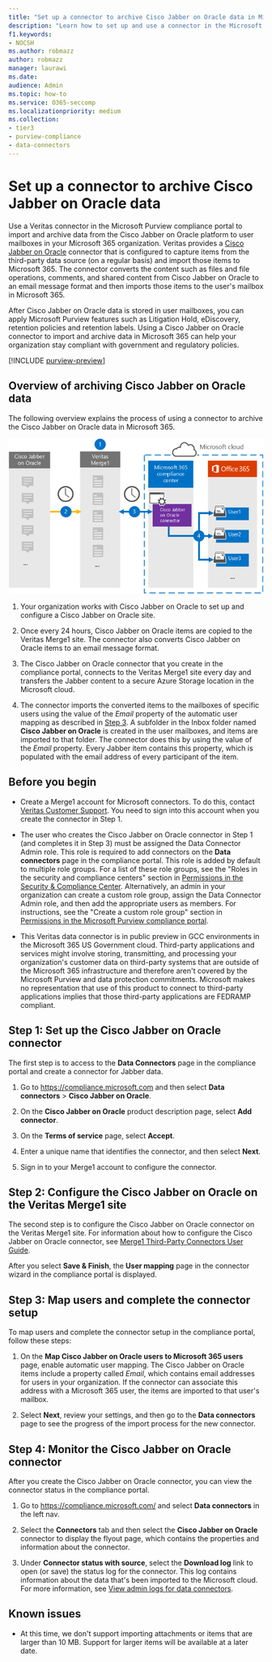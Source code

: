 ```yaml
---
title: "Set up a connector to archive Cisco Jabber on Oracle data in Microsoft 365"
description: "Learn how to set up and use a connector in the Microsoft Purview compliance portal to import and archive data from Cisco Jabber on Oracle to Microsoft 365."
f1.keywords:
- NOCSH
ms.author: robmazz
author: robmazz
manager: laurawi
ms.date: 
audience: Admin
ms.topic: how-to
ms.service: O365-seccomp
ms.localizationpriority: medium
ms.collection:
- tier3
- purview-compliance
- data-connectors
---
```


# Set up a connector to archive Cisco Jabber on Oracle data

Use a Veritas connector in the Microsoft Purview compliance portal to import and archive data from the Cisco Jabber on Oracle platform to user mailboxes in your Microsoft 365 organization. Veritas provides a [Cisco Jabber on Oracle](https://www.veritas.com/insights/merge1/jabber) connector that is configured to capture items from the third-party data source (on a regular basis) and import those items to Microsoft 365. The connector converts the content such as files and file operations, comments, and shared content from Cisco Jabber on Oracle to an email message format and then imports those items to the user's mailbox in Microsoft 365.

After Cisco Jabber on Oracle data is stored in user mailboxes, you can apply Microsoft Purview features such as Litigation Hold, eDiscovery, retention policies and retention labels. Using a Cisco Jabber on Oracle connector to import and archive data in Microsoft 365 can help your organization stay compliant with government and regulatory policies.

[!INCLUDE [purview-preview](../includes/purview-preview.md)]

## Overview of archiving Cisco Jabber on Oracle data

The following overview explains the process of using a connector to archive the Cisco Jabber on Oracle data in Microsoft 365.

![Archiving workflow for Cisco Jabber on Oracle data.](../media/CiscoJabberOnOracleConnectorWorkflow.png)

1. Your organization works with Cisco Jabber on Oracle to set up and configure a Cisco Jabber on Oracle site.

2. Once every 24 hours, Cisco Jabber on Oracle items are copied to the Veritas Merge1 site. The connector also converts Cisco Jabber on Oracle items to an email message format.

3. The Cisco Jabber on Oracle connector that you create in the compliance portal, connects to the Veritas Merge1 site every day and transfers the Jabber content to a secure Azure Storage location in the Microsoft cloud.

4. The connector imports the converted items to the mailboxes of specific users using the value of the *Email* property of the automatic user mapping as described in [Step 3](#step-3-map-users-and-complete-the-connector-setup). A subfolder in the Inbox folder named **Cisco Jabber on Oracle** is created in the user mailboxes, and items are imported to that folder. The connector does this by using the value of the *Email* property. Every Jabber item contains this property, which is populated with the email address of every participant of the item.

## Before you begin

- Create a Merge1 account for Microsoft connectors. To do this, contact [Veritas Customer Support](https://www.veritas.com/content/support/en_US). You need to sign into this account when you create the connector in Step 1.

- The user who creates the Cisco Jabber on Oracle connector in Step 1 (and completes it in Step 3) must be assigned the Data Connector Admin role. This role is required to add connectors on the **Data connectors** page in the compliance portal. This role is added by default to multiple role groups. For a list of these role groups, see the "Roles in the security and compliance centers" section in [Permissions in the Security & Compliance Center](../security/office-365-security/permissions-in-the-security-and-compliance-center.md#roles-in-the-security--compliance-center). Alternatively, an admin in your organization can create a custom role group, assign the Data Connector Admin role, and then add the appropriate users as members. For instructions, see the "Create a custom role group" section in [Permissions in the Microsoft Purview compliance portal](microsoft-365-compliance-center-permissions.md#create-a-custom-role-group).

- This Veritas data connector is in public preview in GCC environments in the Microsoft 365 US Government cloud. Third-party applications and services might involve storing, transmitting, and processing your organization's customer data on third-party systems that are outside of the Microsoft 365 infrastructure and therefore aren't covered by the Microsoft Purview and data protection commitments. Microsoft makes no representation that use of this product to connect to third-party applications implies that those third-party applications are FEDRAMP compliant.

## Step 1: Set up the Cisco Jabber on Oracle connector

The first step is to access to the **Data Connectors** page in the compliance portal and create a connector for Jabber data.

1. Go to <https://compliance.microsoft.com> and then select **Data connectors** > **Cisco Jabber on Oracle**.

2. On the **Cisco Jabber on Oracle** product description page, select **Add connector**.

3. On the **Terms of service** page, select **Accept**.

4. Enter a unique name that identifies the connector, and then select **Next**.

5. Sign in to your Merge1 account to configure the connector.

## Step 2: Configure the Cisco Jabber on Oracle on the Veritas Merge1 site

The second step is to configure the Cisco Jabber on Oracle connector on the Veritas Merge1 site. For information about how to configure the Cisco Jabber on Oracle connector, see [Merge1 Third-Party Connectors User Guide](https://docs.ms.merge1.globanetportal.com/Merge1%20Third-Party%20Connectors%20Cisco%20Jabber%20on%20Oracle%20User%20Guide.pdf).

After you select **Save & Finish**, the **User mapping** page in the connector wizard in the compliance portal is displayed.

## Step 3: Map users and complete the connector setup

To map users and complete the connector setup in the compliance portal, follow these steps:

1. On the **Map Cisco Jabber on Oracle users to Microsoft 365 users** page, enable automatic user mapping. The Cisco Jabber on Oracle items include a property called *Email*, which contains email addresses for users in your organization. If the connector can associate this address with a Microsoft 365 user, the items are imported to that user's mailbox.

2. Select **Next**, review your settings, and then go to the **Data connectors** page to see the progress of the import process for the new connector.

## Step 4: Monitor the Cisco Jabber on Oracle connector

After you create the Cisco Jabber on Oracle connector, you can view the connector status in the compliance portal.

1. Go to <https://compliance.microsoft.com/> and select **Data connectors** in the left nav.

2. Select the **Connectors** tab and then select the **Cisco Jabber on Oracle** connector to display the flyout page, which contains the properties and information about the connector.

3. Under **Connector status with source**, select the **Download log** link to open (or save) the status log for the connector. This log contains information about the data that's been imported to the Microsoft cloud. For more information, see [View admin logs for data connectors](data-connector-admin-logs.md).

## Known issues

- At this time, we don't support importing attachments or items that are larger than 10 MB. Support for larger items will be available at a later date.
